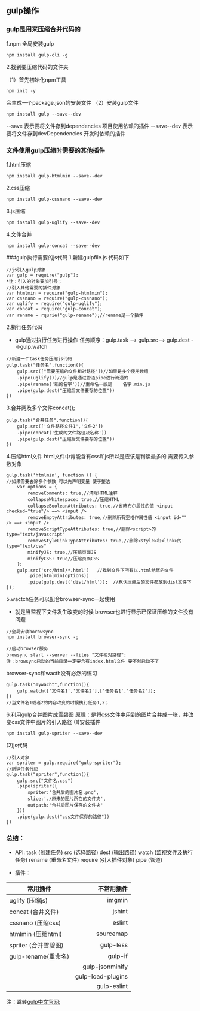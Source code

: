 ## gulp操作
### gulp是用来压缩合并代码的
1.npm 全局安装gulp
```
npm install gulp-cli -g
```
2.找到要压缩代码的文件夹

（1）首先初始化npm工具
```
npm init -y
```
会生成一个package.json的安装文件
（2）安装gulp文件
```
npm install gulp --save--dev
```
--save
表示要将文件存到dependencies 项目使用依赖的插件
--save--dev
表示要将文件存到devDependencies 开发时依赖的插件
###  文件使用gulp压缩时需要的其他插件
1.html压缩
```
npm install gulp-htmlmin --save--dev
```
2.css压缩
```
npm install gulp-cssnano --save--dev
```
3.js压缩
```
npm install gulp-uglify --save--dev
```
4.文件合并
```
npm install gulp-concat --save--dev
```
###gulp执行需要的js代码
1.新建gulpfile.js 代码如下
```
//js引入gulp对象
var gulp = require("gulp");
*注：引入的对象要加引号；
//引入其他需要的插件对象
var htmlmin = require("gulp-htmlmin");
var cssnano = require("gulp-cssnano");
var uglify = require("gulp-uglify");
var concat = require("gulp-concat");
var rename = rqurie("gulp-rename");//rename是一个插件

```
2.执行任务代码
- gulp通过执行任务进行操作 任务顺序：gulp.task --> gulp.src--> gulp.dest -->gulp.watch
```
//新建一个task任务压缩js代码
gulp.task("任务名",function(){
    gulp.src(["需要压缩的文件相对路径"])//如果是多个使用数组
    .pipe(uglify())//gulp是通过管道pipe进行流通的
    .pipe(rename('新的名字'))//重命名一般是    名字.min.js
    .pipe(gulp.dest("压缩后文件要存的位置"))
})
```
3.合并两及多个文件concat();
```
gulp.task("合并任务",function(){
    gulp.src(['文件路径文件1','文件2'])
    .pipe(concat('生成的文件路径及名称'))
    .pipe(gulp.dest("压缩后文件要存的位置"))
})
```
4.压缩html文件
html文件中肯能含有css和js所以是应该是判读最多的 需要传入参数对象
```
gulp.task('htmlmin', function () {
//如果需要去除多个参数 可以先声明变量 便于整洁
    var options = {
        removeComments: true,//清除HTML注释
        collapseWhitespace: true,//压缩HTML
        collapseBooleanAttributes: true,//省略布尔属性的值 <input checked="true"/> ==> <input />
        removeEmptyAttributes: true,//删除所有空格作属性值 <input id="" /> ==> <input />
        removeScriptTypeAttributes: true,//删除<script>的type="text/javascript"
        removeStyleLinkTypeAttributes: true,//删除<style>和<link>的type="text/css"
        minifyJS: true,//压缩页面JS
        minifyCSS: true//压缩页面CSS
    };
    gulp.src('src/html/*.html')   //找到文件下所有以.html结尾的文件
        .pipe(htmlmin(options))
        .pipe(gulp.dest('dist/html'));  //默认压缩后的文件都放到dist文件下
});
```
5.wactch任务可以配合browser-sync一起使用
- 就是当监视下文件发生改变的时候 browser也进行显示已保证压缩的文件没有问题
```
//全局安装borowsync
npm install browser-sync -g

//启动browser服务
browsync start --server --files "文件相对路径";
注：browsync启动的当前目录一定要含有index.html文件 要不然启动不了
```
browser-sync和wacth没有必然的练习
```
gulp.task("mywacht",function(){
    gulp.watch(['文件名1','文件名2'],['任务名1','任务名2']);
})
//当文件名1或者2的内容改变的时候执行任务1,2；
```
6.利用gulp合并图片成雪碧图
原理：是将css文件中用到的图片合并成一张，并改变css文件中图片的引入路径
(1)安装插件
```
npm install gulp-spriter --save--dev
```
(2)js代码
```
//引入对象
var spriter = gulp.require("gulp-spriter");
//新建任务代码
gulp.task("spriter",function(){
    gulp.src("文件名.css")
    .pipe(spriter({
        spriter:'合并后的图片名.png',
        slice:'./原来的图片所在的文件夹',
        outpath:'合并后图片保存的文件夹'
    }))
    .pipe(gulp.dest("css文件保存的路径"))
})
```
### 总结：
- API:
task (创建任务)
src (选择路径)
dest (输出路径)
watch (监视文件及执行任务)
rename (重命名文件)
require (引入插件对象)
pipe (管道)

- 插件：

|常用插件|不常用插件|
| ---------- | -----------:|
|uglify (压缩js)|imgmin|
|concat (合并文件)|jshint|
|cssnano (压缩css)|eslint|
|htmlmin (压缩html)|sourcemap|
|spriter (合并雪碧图)|gulp-less|
|gulp-rename(重命名)|gulp-if|
|                    |gulp-jsonminify|
|                    |gulp-load-plugins|
|                    |gulp-eslint|


注：跳转[gulp中文官网](http://www.gulpjs.com.cn/);
